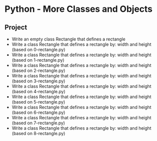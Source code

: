 # Python - More Classes and Objects

## Project
- Write an empty class Rectangle that defines a rectangle
- Write a class Rectangle that defines a rectangle by: width and height (based on 0-rectangle.py)
- Write a class Rectangle that defines a rectangle by: width and height (based on 1-rectangle.py)
- Write a class Rectangle that defines a rectangle by: width and height (based on 2-rectangle.py)
- Write a class Rectangle that defines a rectangle by: width and height (based on 3-rectangle.py)
- Write a class Rectangle that defines a rectangle by: width and height (based on 4-rectangle.py)
- Write a class Rectangle that defines a rectangle by: width and height (based on 5-rectangle.py)
- Write a class Rectangle that defines a rectangle by: width and height (based on 6-rectangle.py)
- Write a class Rectangle that defines a rectangle by: width and height (based on 7-rectangle.py)
- Write a class Rectangle that defines a rectangle by: width and height (based on 8-rectangle.py)